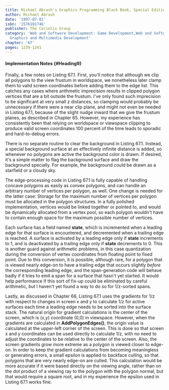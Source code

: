 ```yaml
---
title: Michael Abrash's Graphics Programming Black Book, Special Edition
author: Michael Abrash
date: '1997-07-01'
isbn: '1576101746'
publisher: The Coriolis Group
category: 'Web and Software Development: Game Development,Web and Software Development:
  Graphics and Multimedia Development'
chapter: '67'
pages: 1239-1241
---
```


#### Implementation Notes {#Heading9}

Finally, a few notes on Listing 67.1. First, you'll notice that although
we clip all polygons to the view frustum in worldspace, we nonetheless
later clamp them to valid screen coordinates before adding them to the
edge list. This catches any cases where arithmetic imprecision results
in clipped polygon vertices that are a bit outside the frustum. I've
only found such imprecision to be significant at very small z distances,
so clamping would probably be unnecessary if there were a near clip
plane, and might not even be needed in Listing 67.1, because of the
slight nudge inward that we give the frustum planes, as described in
Chapter 65. However, my experience has consistently been that relying on
worldspace or viewspace clipping to produce valid screen coordinates 100
percent of the time leads to sporadic and hard-to-debug errors.

There is no separate routine to clear the background in Listing 67.1.
Instead, a special background surface at an effectively infinite
distance is added, so whenever no polygons are active the background
color is drawn. If desired, it's a simple matter to flag the background
surface and draw the background specially. For example, the background
could be drawn as a starfield or a cloudy sky.

The edge-processing code in Listing 67.1 is fully capable of handling
concave polygons as easily as convex polygons, and can handle an
arbitrary number of vertices per polygon, as well. One change is needed
for the latter case: Storage for the maximum number of vertices per
polygon must be allocated in the polygon structures. In a fully polished
implementation, vertices would be linked together or pointed to, and
would be dynamically allocated from a vertex pool, so each polygon
wouldn't have to contain enough space for the maximum possible number of
vertices.

Each surface has a field named **state**, which is incremented when a
leading edge for that surface is encountered, and decremented when a
trailing edge is reached. A surface is activated by a leading edge only
if **state** increments to 1, and is deactivated by a trailing edge only
if **state** decrements to 0. This is another guard against arithmetic
problems, in this case quantization during the conversion of vertex
coordinates from floating point to fixed point. Due to this conversion,
it is possible, although rare, for a polygon that is viewed nearly
edge-on to have a trailing edge that occurs slightly *before* the
corresponding leading edge, and the span-generation code will behave
badly if it tries to emit a span for a surface that hasn't yet started.
It would help performance if this sort of fix-up could be eliminated by
careful arithmetic, but I haven't yet found a way to do so for
1/z-sorted spans.

Lastly, as discussed in Chapter 66, Listing 67.1 uses the gradients for
1/z with respect to changes in screen x and y to calculate 1/z for
active surfaces each time a leading edge needs to be sorted into the
surface stack. The natural origin for gradient calculations is the
center of the screen, which is (x,y) coordinate (0,0) in viewspace.
However, when the gradients are calculated in **AddPolygonEdges()**, the
origin value is calculated at the upper-left corner of the screen. This
is done so that screen x and y coordinates can be used directly to
calculate 1/z, with no need to adjust the coordinates to be relative to
the center of the screen. Also, the screen gradients grow more extreme
as a polygon is viewed closer to edge-on. In order to keep the gradient
calculations from becoming meaningless or generating errors, a small
epsilon is applied to backface culling, so that polygons that are very
nearly edge-on are culled. This calculation would be more accurate if it
were based directly on the viewing angle, rather than on the dot product
of a viewing ray to the polygon with the polygon normal, but that would
require a square root, and in my experience the epsilon used in Listing
67.1 works fine.
